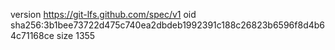 version https://git-lfs.github.com/spec/v1
oid sha256:3b1bee73722d475c740ea2dbdeb1992391c188c26823b6596f8d4b64c71168ce
size 1355

